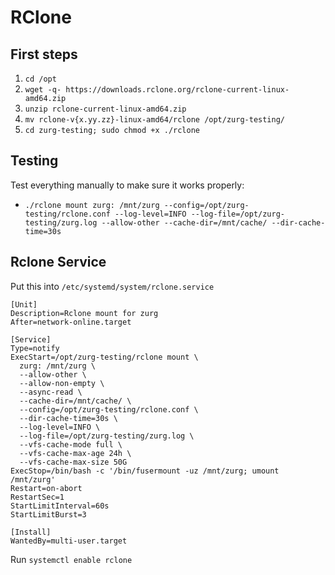 # RClone

## First steps

1. `cd /opt`
2. `wget -q- https://downloads.rclone.org/rclone-current-linux-amd64.zip`
3. `unzip rclone-current-linux-amd64.zip`
4. `mv rclone-v{x.yy.zz}-linux-amd64/rclone /opt/zurg-testing/`
5. `cd zurg-testing; sudo chmod +x ./rclone`

## Testing

Test everything manually to make sure it works properly:

* `./rclone mount zurg: /mnt/zurg --config=/opt/zurg-testing/rclone.conf --log-level=INFO --log-file=/opt/zurg-testing/zurg.log --allow-other --cache-dir=/mnt/cache/ --dir-cache-time=30s`

## Rclone Service

Put this into `/etc/systemd/system/rclone.service`

```
[Unit]
Description=Rclone mount for zurg
After=network-online.target

[Service]
Type=notify
ExecStart=/opt/zurg-testing/rclone mount \
  zurg: /mnt/zurg \
  --allow-other \
  --allow-non-empty \
  --async-read \
  --cache-dir=/mnt/cache/ \
  --config=/opt/zurg-testing/rclone.conf \
  --dir-cache-time=30s \
  --log-level=INFO \
  --log-file=/opt/zurg-testing/zurg.log \
  --vfs-cache-mode full \
  --vfs-cache-max-age 24h \
  --vfs-cache-max-size 50G
ExecStop=/bin/bash -c '/bin/fusermount -uz /mnt/zurg; umount /mnt/zurg'
Restart=on-abort
RestartSec=1
StartLimitInterval=60s
StartLimitBurst=3

[Install]
WantedBy=multi-user.target
```

Run `systemctl enable rclone`
